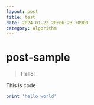 ```yaml
---
layout: post
title: test
date: 2024-01-22 20:06:23 +0900
category: Algorithm
---
```

# post-sample
> Hello!

This is code
```ruby
print 'hello world'
```